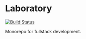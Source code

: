 # Laboratory

[![Build Status](https://travis-ci.org/pyxismedia/laboratory.svg?branch=master)](https://travis-ci.org/pyxismedia/laboratory)

Monorepo for fullstack development.

